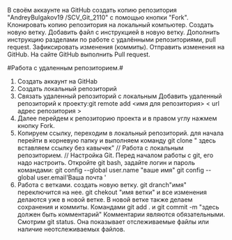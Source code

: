 В своём аккаунте на GitHub создать копию репозитория "AndreyBulgakov19 /SCV_Git_2110" с помощью кнопки "Fork".
Клонировать копию репозитория на локальный компьютер.
Создать новую ветку.
Добавить файл с инструкцией в новую ветку.
Дополнить инструкцию разделами по работе с удалёнными репозиториями, pull request.
Зафиксировать изменения (коммиты).
Отправить изменения на GitHub.
На сайте GitHub выполнить Pull request.

 #Работа с удаленным репозиторием.#

 1. Создать аккаунт на GitHab
2. Создать локальный репозиторий
3. Связать удаленный репозиторий с локальным
Добавить удаленный репозиторий к проекту:git remote add <имя для репозитория> < url адрес репозитория >
4. Далее перейдем к репозиторию проекта и в правом углу нажмем кнопку Fork.
5. Копируем ссылку, переходим в локальный репозиторий. для начала перейти в корневую папку и выполняем команду git clone " здесь вставляем ссылку без  кавычек"
         // Работа с локальным репозиторием. // 
         Настройка Git.
Перед началом работы с git, его надо настроить. Откройте git bash, задайте логин и пароль командами: git config --global user.name "ваше имя" git config --global user.email'Ваша почта '
6. Работа с ветками.
создать новую ветку. git dranch"имя"
переключится на нее. git chekout "имя ветки" и все изменения делаются уже в новой ветке. В новой ветке также делаем сохранения и коммиты.  Командами git add . и git commit -m "здесь должен быть комментарий" Комментарии являются обязательными. Смотрим git status. Она показывает отслеживаемые файлы или наличие неотслеживаемых файлов.